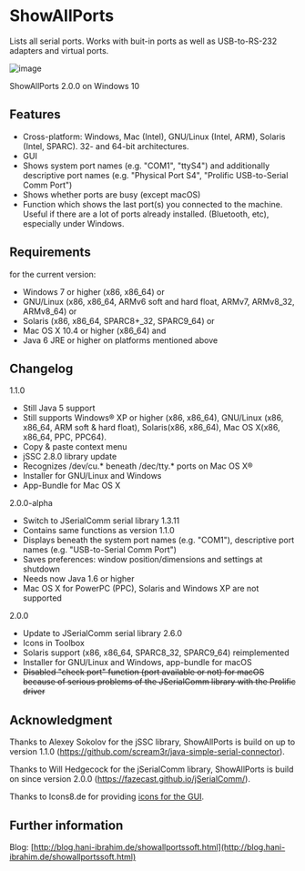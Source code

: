 ShowAllPorts
============

Lists all serial ports. Works with buit-in ports as well as USB-to-RS-232 adapters and virtual ports.

![image](http://blog.hani-ibrahim.de/wp-content/uploads/showallports_win10.png)

ShowAllPorts 2.0.0 on Windows 10

Features
--------

  * Cross-platform: Windows, Mac (Intel), GNU/Linux (Intel, ARM), Solaris (Intel, SPARC). 32- and 64-bit architectures.
  * GUI
  * Shows system port names (e.g. "COM1", "ttyS4") and additionally descriptive port names (e.g. "Physical Port S4", "Prolific USB-to-Serial Comm Port")
  * Shows whether ports are busy (except macOS)
  * Function which shows the last port(s) you connected to the machine. Useful if there are a lot of ports already installed. (Bluetooth, etc), especially under Windows.
  
Requirements
------------
for the current version:

  * Windows 7 or higher (x86, x86_64) or
  * GNU/Linux (x86, x86_64, ARMv6 soft and hard float, ARMv7, ARMv8_32, ARMv8_64) or
  * Solaris (x86, x86_64, SPARC8+_32, SPARC9_64) or
  * Mac OS X 10.4 or higher (x86_64) and
  * Java 6 JRE or higher on platforms mentioned above

Changelog
---------

1.1.0

  * Still Java 5 support
  * Still supports Windows® XP or higher (x86, x86_64), GNU/Linux (x86, x86_64, ARM soft & hard float), Solaris(x86, x86_64), Mac OS X(x86, x86_64, PPC, PPC64).
  * Copy & paste context menu
  * jSSC 2.8.0 library update
  * Recognizes /dev/cu.* beneath /dec/tty.* ports on Mac OS X®
  * Installer for GNU/Linux and Windows
  * App-Bundle for Mac OS X

2.0.0-alpha

  * Switch to JSerialComm serial library 1.3.11
  * Contains same functions as version 1.1.0
  * Displays beneath the system port names (e.g. "COM1"), descriptive port names (e.g. "USB-to-Serial Comm Port")
  * Saves preferences: window position/dimensions and settings at shutdown
  * Needs now Java 1.6 or higher
  * Mac OS X for PowerPC (PPC), Solaris and Windows XP are not supported

2.0.0

  * Update to JSerialComm serial library 2.6.0
  * Icons in Toolbox
  * Solaris support (x86, x86_64, SPARC8_32, SPARC9_64) reimplemented
  * Installer for GNU/Linux and Windows, app-bundle for macOS
  * ~~Disabled "check port" function (port available or not) for macOS because of serious problems of the JSerialComm library with the Prolific driver~~

Acknowledgment
--------------

Thanks to Alexey Sokolov for the jSSC library, ShowAllPorts is build on up to version 1.1.0 (https://github.com/scream3r/java-simple-serial-connector).

Thanks to Will Hedgecock for the jSerialComm library, ShowAllPorts is build on since version 2.0.0 (https://fazecast.github.io/jSerialComm/).

Thanks to Icons8.de for providing [icons for the GUI](https://icons8.de/icon/pack/user-interface/windows).


Further information
-------------------

Blog: [http://blog.hani-ibrahim.de/showallportssoft.html](http://blog.hani-ibrahim.de/showallportssoft.html)
